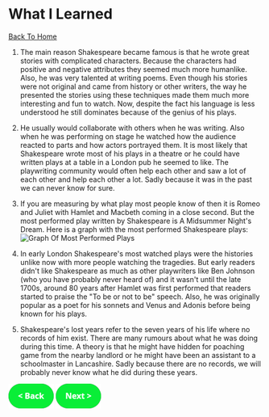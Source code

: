 # What I Learned
[Back To Home](althome)

1. The main reason Shakespeare became famous is that he wrote great stories with complicated characters. Because the characters had positive and negative attributes they seemed much more humanlike. Also, he was very talented at writing poems. Even though his stories were not original and came from history or other writers, the way he presented the stories using these techniques made them much more interesting and fun to watch. Now, despite the fact his language is less understood he still dominates because of the genius of his plays.

2. He usually would collaborate with others when he was writing. Also when he was performing on stage he watched how the audience reacted to parts and how actors portrayed them. It is most likely that Shakespeare wrote most of his plays in a theatre or he could have written plays at a table in a London pub he seemed to like. The playwriting community would often help each other and saw a lot of each other and help each other a lot. Sadly because it was in the past we can never know for sure.

3. If you are measuring by what play most people know of then it is Romeo and Juliet with Hamlet and Macbeth coming in a close second. But the most performed play written by Shakespeare is A Midsummer Night's Dream. Here is a graph with the most performed Shakespeare plays:
![Graph Of Most Performed Plays](https://pix-media.priceonomics-media.com/blog/1235/rankshake1.png)

4. In early London Shakespeare's most watched plays were the histories unlike now with more people watching the tragedies. But early readers didn't like Shakespeare as much as other playwriters like Ben Johnson (who you have probably never heard of) and it wasn't until the late 1700s, around 80 years after Hamlet was first performed that readers started to praise the "To be or not to be" speech. Also, he was originally popular as a poet for his sonnets and Venus and Adonis before being known for his plays.

5. Shakespeare's lost years refer to the seven years of his life where no records of him exist. There are many rumours about what he was doing during this time.  A theory is that he might have hidden for poaching game from the nearby landlord or he might have been an assistant to a schoolmaster in Lancashire. Sadly because there are no records, we will probably never know what he did during these years.

[![back button](back.png)](Learn)       [![Next Button](next.png)](Sources)
